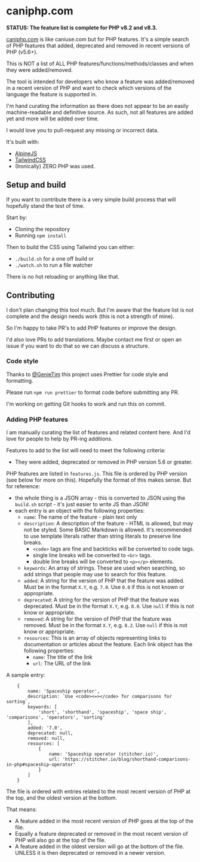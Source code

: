 # caniphp.com

**STATUS: The feature list is complete for PHP v8.2 and v8.3.**

[caniphp.com](https://caniphp.com/) is like caniuse.com but for PHP features. It's a simple search of PHP features that added, deprecated and removed in recent versions
of PHP (v5.6+).

This is NOT a list of ALL PHP features/functions/methods/classes and when they were
added/removed.

The tool is intended for developers who know a feature was added/removed in a
recent version of PHP and want to check which versions of the language the feature is
supported in.

I'm hand curating the information as there does not appear to be an easily machine-readable and definitive source. As such, not all features are added yet
and more will be added over time.

I would love you to pull-request any missing or incorrect data.

It's built with:

- [AlpineJS](https://alpinejs.dev)
- [TailwindCSS](https://tailwindcss.com)
- (Ironically) ZERO PHP was used.

## Setup and build

If you want to contribute there is a very simple build process that will hopefully stand the test of time.

Start by:

- Cloning the repository
- Running `npm install`

Then to build the CSS using Tailwind you can either:

- `./build.sh` for a one off build or
- `./watch.sh` to run a file watcher

There is no hot reloading or anything like that.

## Contributing

I don't plan changing this tool much. But I'm aware that the feature list is not
complete and the design needs work (this is not a strength of mine).

So I'm happy to take PR's to add PHP features or improve the design.

I'd also love PRs to add translations. Maybe contact me first or open an issue if you want to do that so we can discuss a structure.

### Code style

Thanks to [@GenieTim](https://github.com/GenieTim) this project uses Prettier for
code style and formatting.

Please run `npm run prettier` to format code before submitting any PR.

I'm working on getting Git hooks to work and run this on commit.

### Adding PHP features

I am manually curating the list of features and related content here. And I'd love for people to help by PR-ing additions.

Features to add to the list will need to meet the following criteria:

- They were added, deprecated or removed in PHP version 5.6 or greater.

PHP features are listed in `features.js`. This file is ordered by PHP version (see below for more on this). Hopefully the format of this makes sense. But for reference:

- the whole thing is a JSON array - this is converted to JSON using the `build.sh` script - it's just easier to write JS than JSON!
- each entry is an object with the following properties:
  - `name`: The name of the feature - plain text only
  - `description`: A description of the feature - HTML is allowed, but may not be styled. Some BASIC Markdown is allowed. It's recommended to use template literals
  rather than string literals to preserve line breaks.
     - `<code>` tags are fine and backticks will be converted to code tags.
     - single line breaks will be converted to `<br>` tags.
     - double line breaks will be converted to `<p></p>` elements.
  - `keywords`: An array of strings. These are used when searching, so add strings that people may use to search for this feature.
  - `added`: A string for the version of PHP that the feature was added. Must be in the format `X.Y`, e.g. `7.0`. Use `0.0` if this is not known or appropriate.
  - `deprecated`: A string for the version of PHP that the feature was deprecated. Must be in the format `X.Y`, e.g. `8.0`. Use `null` if this is not know or appropriate.
  - `removed`: A string for the version of PHP that the feature was removed. Must be in the format `X.Y`, e.g. `8.2`. Use `null` if this is not know or appropriate.
  - `resources`: This is an array of objects representing links to documentation or articles about the feature. Each link object has the following properties:
    - `name`: The title of the link
    - `url`: The URL of the link

A sample entry:

```
    {
        name: 'Spaceship operator',
        description: `Use <code><=></code> for comparisons for sorting`,
        keywords: [
            'short', 'shorthand', 'spaceship', 'space ship', 'comparisons', 'operators', 'sorting'
        ],
        added: '7.0',
        deprecated: null,
        removed: null,
        resources: [
            {
                name: 'Spaceship operator (stitcher.io)',
                url: 'https://stitcher.io/blog/shorthand-comparisons-in-php#spaceship-operator'
            }
        ]
    }
```

The file is ordered with entries related to the most recent version of PHP at the top, and the oldest version at the bottom.

That means:

- A feature added in the most recent version of PHP goes at the top of the file.
- Equally a feature deprecated or removed in the most recent version of PHP
  will also go at the top of the file.
- A feature added in the oldest version will go at the bottom of the file. UNLESS
  it is then deprecated or removed in a newer version.
